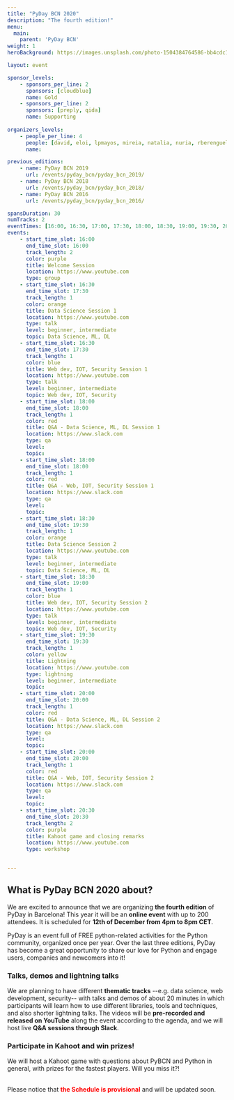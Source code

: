 ```yaml
---
title: "PyDay BCN 2020"
description: "The fourth edition!"
menu:
  main:
    parent: 'PyDay BCN'
weight: 1
heroBackground: https://images.unsplash.com/photo-1504384764586-bb4cdc1707b0?ixlib=rb-1.2.1&auto=format&fit=crop&w=1350&q=80

layout: event

sponsor_levels:
    - sponsors_per_line: 2
      sponsors: [cloudblue]
      name: Gold
    - sponsors_per_line: 2
      sponsors: [preply, qida]
      name: Supporting
      
organizers_levels:
    - people_per_line: 4
      people: [david, eloi, lpmayos, mireia, natalia, nuria, rberenguel]
      name: 

previous_editions:
    - name: PyDay BCN 2019
      url: /events/pyday_bcn/pyday_bcn_2019/
    - name: PyDay BCN 2018
      url: /events/pyday_bcn/pyday_bcn_2018/
    - name: PyDay BCN 2016
      url: /events/pyday_bcn/pyday_bcn_2016/

spansDuration: 30
numTracks: 2
eventTimes: [16:00, 16:30, 17:00, 17:30, 18:00, 18:30, 19:00, 19:30, 20:00, 20:30]
events:
    - start_time_slot: 16:00
      end_time_slot: 16:00
      track_length: 2
      color: purple
      title: Welcome Session
      location: https://www.youtube.com
      type: group
    - start_time_slot: 16:30
      end_time_slot: 17:30
      track_length: 1
      color: orange
      title: Data Science Session 1
      location: https://www.youtube.com
      type: talk
      level: beginner, intermediate
      topic: Data Science, ML, DL      
    - start_time_slot: 16:30
      end_time_slot: 17:30
      track_length: 1
      color: blue
      title: Web dev, IOT, Security Session 1
      location: https://www.youtube.com
      type: talk
      level: beginner, intermediate
      topic: Web dev, IOT, Security
    - start_time_slot: 18:00
      end_time_slot: 18:00
      track_length: 1
      color: red
      title: Q&A - Data Science, ML, DL Session 1
      location: https://www.slack.com
      type: qa
      level:
      topic: 
    - start_time_slot: 18:00
      end_time_slot: 18:00
      track_length: 1
      color: red
      title: Q&A - Web, IOT, Security Session 1
      location: https://www.slack.com
      type: qa
      level:
      topic: 
    - start_time_slot: 18:30
      end_time_slot: 19:30
      track_length: 1
      color: orange
      title: Data Science Session 2
      location: https://www.youtube.com
      type: talk
      level: beginner, intermediate
      topic: Data Science, ML, DL      
    - start_time_slot: 18:30
      end_time_slot: 19:00
      track_length: 1
      color: blue
      title: Web dev, IOT, Security Session 2
      location: https://www.youtube.com
      type: talk
      level: beginner, intermediate
      topic: Web dev, IOT, Security
    - start_time_slot: 19:30
      end_time_slot: 19:30
      track_length: 1
      color: yellow
      title: Lightning
      location: https://www.youtube.com
      type: lightning
      level: beginner, intermediate
      topic:
    - start_time_slot: 20:00
      end_time_slot: 20:00
      track_length: 1
      color: red
      title: Q&A - Data Science, ML, DL Session 2
      location: https://www.slack.com
      type: qa
      level:
      topic: 
    - start_time_slot: 20:00
      end_time_slot: 20:00
      track_length: 1
      color: red
      title: Q&A - Web, IOT, Security Session 2
      location: https://www.slack.com
      type: qa
      level:
      topic: 
    - start_time_slot: 20:30
      end_time_slot: 20:30
      track_length: 2
      color: purple
      title: Kahoot game and closing remarks
      location: https://www.youtube.com
      type: workshop

        
---
```


## What is PyDay BCN 2020 about?

We are excited to announce that we are organizing **the fourth edition** of PyDay in Barcelona! This year it will be an **online event** with up to 200 attendees. It is scheduled for **12th of December from 4pm to 8pm CET**.

PyDay is an event full of FREE python-related activities for the Python community, organized once per year. Over the last three editions, PyDay has become a great opportunity to share our love for Python and engage users, companies and newcomers into it!

### Talks, demos and lightning talks
We are planning to have different **thematic tracks** --e.g. data science, web development, security-- with talks and demos of about 20 minutes in which participants will learn how to use different libraries, tools and techniques, and also shorter lightning talks. The videos will be **pre-recorded and released on YouTube** along the event according to the agenda, and we will host live **Q&A sessions through Slack**.

### Participate in Kahoot and win prizes!
 We will host a Kahoot game with questions about PyBCN and Python in general, with prizes for the fastest players. Will you miss it?!
 

<br/>Please notice that <span style="color:red; font-weight:bold">the Schedule is provisional</span> and will be updated soon.